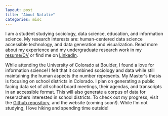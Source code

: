 ```yaml
---
layout: post
title: "About Natalie"
categories: misc
---
```


  I am a student studying sociology, data science, education, and information science. My research interests are: human-centered data science accessible technology, and data generation and visualization. Read more about my experience and my undergraduate research work in my [resume/CV](https://github.com/NatalieRMCastro/website/blob/cfe2d2667c31e982abebcdf601bc3e4e5862688e/assets/images/Natalie%20Castro%20GA%20Internship%20Resume.pdf) or find me on [LinkedIn](https://www.linkedin.com/in/natalie-rm-castro?utm_source=share&utm_campaign=share_via&utm_content=profile&utm_medium=ios_app).


  While attending the University of Colorado at Boulder, I found a love for information science! I felt that it combined sociology and data while still maintaining the human aspects the number represents. My Master's thesis is focusing on school districts in Colorado. I plan on generating a public facing data set of all school board meetings, their agendas, and transcripts in an accessible format. This will also generate a corpus of data for reserachers interested in school districts. To check out my progress, visit the [Github repository](https://github.com/CouncilDataProject/colorado-school-boards), and the website (coming soon!).  While I'm not studying, I love hiking and spending time outside! 

<div>
  <canvas id="pdf-render"></canvas>
</div>

<script src="assets/js/pdf.js"></script>
<script src="assets/js/pdf.worker.js"></script>

<script>
  const pdfPath = 'https://github.com/NatalieRMCastro/website/blob/cfe2d2667c31e982abebcdf601bc3e4e5862688e/assets/images/Natalie%20Castro%20GA%20Internship%20Resume.pdf';

  pdfjsLib.getDocument(pdfPath).then(pdf => {
    return pdf.getPage(1);
  }).then(page => {
    const canvas = document.getElementById('pdf-render');
    const context = canvas.getContext('2d');

    const viewport = page.getViewport({ scale: 1.5 });
    canvas.height = viewport.height;
    canvas.width = viewport.width;

    page.render({ canvasContext: context, viewport: viewport });
  });
</script>
